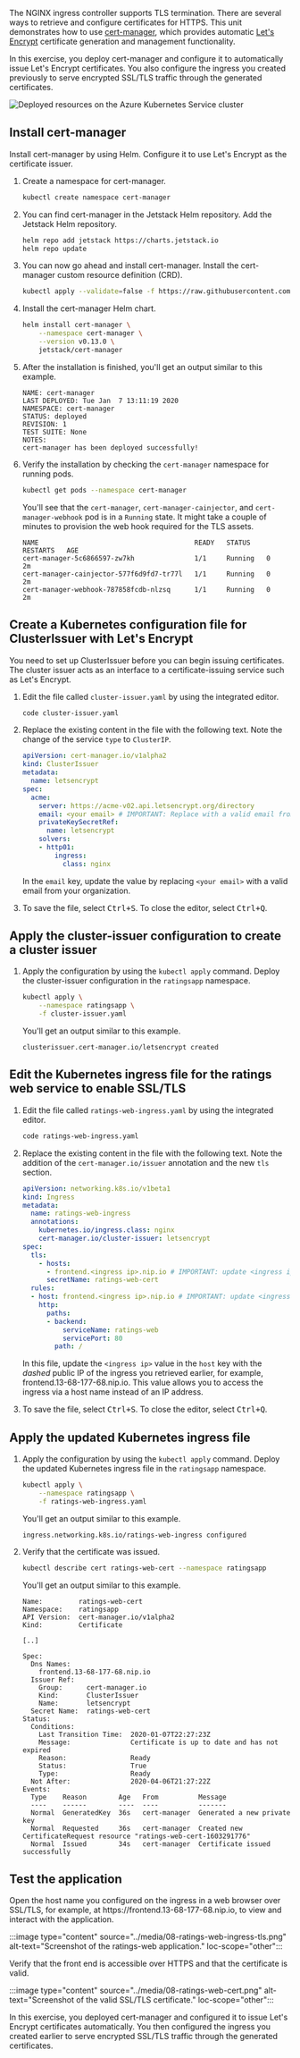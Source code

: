 The NGINX ingress controller supports TLS termination. There are several ways to retrieve and configure certificates for HTTPS. This unit demonstrates how to use [cert-manager](https://github.com/jetstack/cert-manager), which provides automatic [Let's Encrypt](https://letsencrypt.org/) certificate generation and management functionality.

In this exercise, you deploy cert-manager and configure it to automatically issue Let's Encrypt certificates. You also configure the ingress you created previously to serve encrypted SSL/TLS traffic through the generated certificates.

![Deployed resources on the Azure Kubernetes Service cluster](../media/08-arch-5.svg)

## Install cert-manager

Install cert-manager by using Helm. Configure it to use Let's Encrypt as the certificate issuer.

1. Create a namespace for cert-manager.

    ```bash
    kubectl create namespace cert-manager
    ```

1. You can find cert-manager in the Jetstack Helm repository. Add the Jetstack Helm repository.

    ```bash
    helm repo add jetstack https://charts.jetstack.io
    helm repo update
    ```

1. You can now go ahead and install cert-manager. Install the cert-manager custom resource definition (CRD).

    ```bash
    kubectl apply --validate=false -f https://raw.githubusercontent.com/jetstack/cert-manager/release-0.13/deploy/manifests/00-crds.yaml
    ```

1. Install the cert-manager Helm chart.

    ```bash
    helm install cert-manager \
        --namespace cert-manager \
        --version v0.13.0 \
        jetstack/cert-manager
    ```

1. After the installation is finished, you'll get an output similar to this example.

    ```output
    NAME: cert-manager
    LAST DEPLOYED: Tue Jan  7 13:11:19 2020
    NAMESPACE: cert-manager
    STATUS: deployed
    REVISION: 1
    TEST SUITE: None
    NOTES:
    cert-manager has been deployed successfully!
    ```

1. Verify the installation by checking the `cert-manager` namespace for running pods.

    ```bash
    kubectl get pods --namespace cert-manager
    ```

    You'll see that the `cert-manager`, `cert-manager-cainjector`, and `cert-manager-webhook` pod is in a `Running` state. It might take a couple of minutes to provision the web hook required for the TLS assets.

    ```output
    NAME                                       READY   STATUS    RESTARTS   AGE
    cert-manager-5c6866597-zw7kh               1/1     Running   0          2m
    cert-manager-cainjector-577f6d9fd7-tr77l   1/1     Running   0          2m
    cert-manager-webhook-787858fcdb-nlzsq      1/1     Running   0          2m
    ```

## Create a Kubernetes configuration file for ClusterIssuer with Let's Encrypt

You need to set up ClusterIssuer before you can begin issuing certificates. The cluster issuer acts as an interface to a certificate-issuing service such as Let's Encrypt.

1. Edit the file called `cluster-issuer.yaml` by using the integrated editor.

    ```bash
    code cluster-issuer.yaml
    ```

1. Replace the existing content in the file with the following text. Note the change of the service `type` to `ClusterIP`.

    ```yaml
    apiVersion: cert-manager.io/v1alpha2
    kind: ClusterIssuer
    metadata:
      name: letsencrypt
    spec:
      acme:
        server: https://acme-v02.api.letsencrypt.org/directory
        email: <your email> # IMPORTANT: Replace with a valid email from your organization
        privateKeySecretRef:
          name: letsencrypt
        solvers:
        - http01:
            ingress:
              class: nginx
    ```

    In the `email` key, update the value by replacing `<your email>` with a valid email from your organization.

1. To save the file, select <kbd>Ctrl+S</kbd>. To close the editor, select <kbd>Ctrl+Q</kbd>.

## Apply the cluster-issuer configuration to create a cluster issuer

1. Apply the configuration by using the `kubectl apply` command. Deploy the cluster-issuer configuration in the `ratingsapp` namespace.

    ```bash
    kubectl apply \
        --namespace ratingsapp \
        -f cluster-issuer.yaml
    ```

    You'll get an output similar to this example.

    ```output
    clusterissuer.cert-manager.io/letsencrypt created
    ```

## Edit the Kubernetes ingress file for the ratings web service to enable SSL/TLS

1. Edit the file called `ratings-web-ingress.yaml` by using the integrated editor.

    ```bash
    code ratings-web-ingress.yaml
    ```

1. Replace the existing content in the file with the following text. Note the addition of the `cert-manager.io/issuer` annotation and the new `tls` section.

    ```yaml
    apiVersion: networking.k8s.io/v1beta1
    kind: Ingress
    metadata:
      name: ratings-web-ingress
      annotations:
        kubernetes.io/ingress.class: nginx
        cert-manager.io/cluster-issuer: letsencrypt
    spec:
      tls:
        - hosts:
          - frontend.<ingress ip>.nip.io # IMPORTANT: update <ingress ip> with the dashed public IP of your ingress, for example frontend.13-68-177-68.nip.io
          secretName: ratings-web-cert
      rules:
      - host: frontend.<ingress ip>.nip.io # IMPORTANT: update <ingress ip> with the dashed public IP of your ingress, for example frontend.13-68-177-68.nip.io
        http:
          paths:
          - backend:
              serviceName: ratings-web
              servicePort: 80
            path: /
    ```

    In this file, update the `<ingress ip>` value in the `host` key with the *dashed* public IP of the ingress you retrieved earlier, for example, frontend.13-68-177-68.nip.io. This value allows you to access the ingress via a host name instead of an IP address.

1. To save the file, select <kbd>Ctrl+S</kbd>. To close the editor, select <kbd>Ctrl+Q</kbd>.

## Apply the updated Kubernetes ingress file

1. Apply the configuration by using the `kubectl apply` command. Deploy the updated Kubernetes ingress file in the `ratingsapp` namespace.

    ```bash
    kubectl apply \
        --namespace ratingsapp \
        -f ratings-web-ingress.yaml
    ```

    You'll get an output similar to this example.

    ```output
    ingress.networking.k8s.io/ratings-web-ingress configured
    ```

1. Verify that the certificate was issued.

    ```bash
    kubectl describe cert ratings-web-cert --namespace ratingsapp
    ```

    You'll get an output similar to this example.

    ```output
    Name:         ratings-web-cert
    Namespace:    ratingsapp
    API Version:  cert-manager.io/v1alpha2
    Kind:         Certificate

    [..]

    Spec:
      Dns Names:
        frontend.13-68-177-68.nip.io
      Issuer Ref:
        Group:      cert-manager.io
        Kind:       ClusterIssuer
        Name:       letsencrypt
      Secret Name:  ratings-web-cert
    Status:
      Conditions:
        Last Transition Time:  2020-01-07T22:27:23Z
        Message:               Certificate is up to date and has not expired
        Reason:                Ready
        Status:                True
        Type:                  Ready
      Not After:               2020-04-06T21:27:22Z
    Events:
      Type    Reason        Age   From          Message
      ----    ------        ----  ----          -------
      Normal  GeneratedKey  36s   cert-manager  Generated a new private key
      Normal  Requested     36s   cert-manager  Created new CertificateRequest resource "ratings-web-cert-1603291776"
      Normal  Issued        34s   cert-manager  Certificate issued successfully
    ```

## Test the application

Open the host name you configured on the ingress in a web browser over SSL/TLS, for example, at https:\//frontend.13-68-177-68.nip.io, to view and interact with the application.

:::image type="content" source="../media/08-ratings-web-ingress-tls.png" alt-text="Screenshot of the ratings-web application." loc-scope="other"::: <!-- no-loc -->

Verify that the front end is accessible over HTTPS and that the certificate is valid.

:::image type="content" source="../media/08-ratings-web-cert.png" alt-text="Screenshot of the valid SSL/TLS certificate." loc-scope="other":::

In this exercise, you deployed cert-manager and configured it to issue Let's Encrypt certificates automatically. You then configured the ingress you created earlier to serve encrypted SSL/TLS traffic through the generated certificates.
